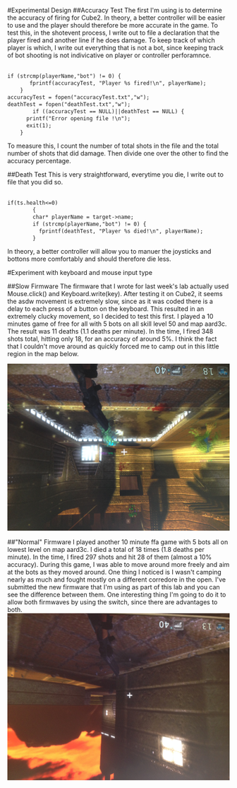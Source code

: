 #Experimental Design
##Accuracy Test
The first I'm using is to determine the accuracy of firing for Cube2. In theory, a better controller will be easier to use and the player should therefore be more accurate in the game. To test this, in the shotevent process, I write out to file a declaration that the player fired and another line if he does damage. To keep track of which player is which, I write out everything that is not a bot, since keeping track of bot shooting is not indivicative on player or controller perforamnce.

<pre><code>
if (strcmp(playerName,"bot") != 0) {
	   fprintf(accuracyTest, "Player %s fired!\n", playerName);
	}
accuracyTest = fopen("accuracyTest.txt","w");
deathTest = fopen("deathTest.txt","w");
        if ((accuracyTest == NULL)||deathTest == NULL) {
	  printf("Error opening file !\n");
	  exit(1);
	}
</code></pre>

To measure this, I count the number of total shots in the file and the total number of shots that did damage. Then divide one over the other to find the accuracy percentage.

##Death Test
This is very straightforward, everytime you die, I write out to file that you did so.

<pre><code>
if(ts.health<=0)
        {
	    char* playerName = target->name;
	    if (strcmp(playerName,"bot") != 0) {
	      fprintf(deathTest, "Player %s died!\n", playerName);
	    }
</code></pre>
In theory, a better controller will allow you to manuer the joysticks and bottons more comfortably and should therefore die less.

#Experiment with keyboard and mouse input type

##Slow Firmware
The firmware that I wrote for last week's lab actually used Mouse.click() and Keyboard.write(key). After testing it on Cube2, it seems the asdw movement is extremely slow, since as it was coded there is a delay to each press of a button on the keyboard. This resulted in an extremely clucky movement, so I decided to test this first. I played a 10 minutes game of free for all with 5 bots on all skill level 50 and map aard3c. The result was 11 deaths (1.1 deaths per minute). In the time, I fired 348 shots total, hitting only 18, for an accuracy of around 5%. I think the fact that I couldn't move around as quickly forced me to camp out in this little region in the map below.

![Camping](CampSpot.JPG)

##"Normal" Firmware
I played another 10 minute ffa game with 5 bots all on lowest level on map aard3c. I died a total of 18 times (1.8 deaths per minute). In the time, I fired 297 shots and hit 28 of them (almost a 10% accuracy). During this game, I was able to move around more freely and aim at the bots as they moved around. One thing I noticed is I wasn't camping nearly as much and fought mostly on a different corredore in the open. I've submitted the new firmware that I'm using as part of this lab and you can see the difference between them. One interesting thing I'm going to do it to allow both firmwaves by using the switch, since there are advantages to both.
![OpeanArea](OpenArea.JPG)
